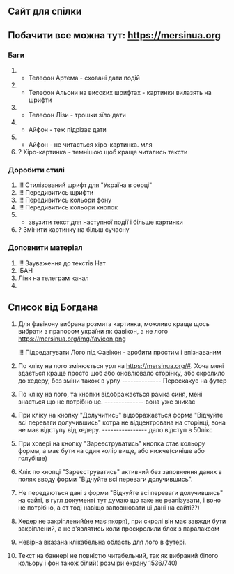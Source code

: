 ## Сайт для спілки

## Побачити все можна тут: https://mersinua.org

### Баги

1. - Телефон Артема - сховані дати подій
2. - Телефон Альони на високих шрифтах - картинки вилазять на шрифти
3. - Телефон Лізи - трошки зїло дати
4. - Айфон - теж підрізає дати
5. - Айфон - не читається хіро-картинка. мля
6. ? Хіро-картинка - темнішою щоб краще читались тексти

### Доробити стилі

1. !!! Стилізований шрифт для "Україна в серці"
2. !!! Передивитись шрифти
3. !!! Передивитись кольори фону
4. !!! Передивитись кольори кнопок
5. - звузити текст для наступної події і більше картинки
6. ? Змінити картинку на більш сучасну

### Доповнити матеріал

1. !!! Зауваження до текстів Нат
2. ІБАН
3. Лінк на телеграм канал
4.

## Cписок від Богдана

1. Для фавікону вибрана розмита картинка, можливо краще щось вибрати з прапором україни як фавікон, а не лого
   https://mersinua.org/img/favicon.png

   !!! Підредагувати Лого під Фавікон - зробити простим і впізнаваним

2. По кліку на лого змінюється урл на https://mersinua.org/#. Хоча мені здається краще просто щоб або оновлювало сторінку, або скролило до хедеру, без зміни також в урлу
   -------------- Перескакує на футер

3. По кліку на лого, та кнопки відображається рамка синя, мені знається що не потрібно це.
   -------------- вона уже зникає

4. При кліку на кнопку "Долучитись" відображається форма "Відчуйте всі переваги долучившись" котра не відцентрована на сторінці, вона не має відступу від хедеру.
   ---------------- дало відступ в 50пікс

5. При ховері на кнопку "Зареєструватись" кнопка стає кольору формы, а має бути на один колір вище, або нижче(синіше або голубіше)

6. Клік по кнопці "Зареєструватись" активний без заповнення даних в полях вводу форми "Відчуйте всі переваги долучившись".

7. Не передаються дані з форми "Відчуйте всі переваги долучившись" на сайті, в гугл документ( тут думаю що таке не реалізувати, і воно не потрібно, а от тоді навіщо заповнювати ці дані на сайті??)

8. Хедер не закріплений(не має якоря), при скролі він має завжди бути закріплений, а не з'являтись коли проскролили блок з паралаксом

9. Невірна вказана клікабельна область для лого в футері.

10. Текст на баннері не повністю читабельний, так як вибраний білого кольору і фон також білий( розміри екрану 1536/740)
